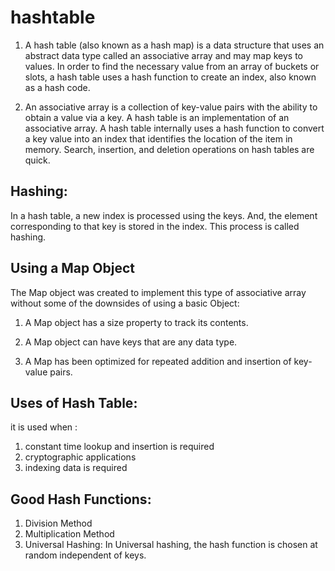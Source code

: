 # hashtable

1. A hash table (also known as a hash map) is a data structure that uses an abstract data type called an associative array and may map keys to values.
In order to find the necessary value from an array of buckets or slots, a hash table uses a hash function to create an index, also known as a hash code.

2. An associative array is a collection of key-value pairs with the ability to obtain a value via a key. A hash table is an implementation of an associative array. A hash table internally uses a hash function to convert a key value into an index that identifies the location of the item in memory. Search, insertion, and deletion operations on hash tables are quick.

## Hashing:
In a hash table, a new index is processed using the keys. And, the element corresponding to that key is stored in the index. This process is called hashing.

## Using a Map Object

The Map object was created to implement this type of associative array without some of the downsides of using a basic Object:

1. A Map object has a size property to track its contents.

2.  A Map object can have keys that are any data type.

3. A Map has been optimized for repeated addition and insertion of key-value pairs.

## Uses of Hash Table:

it is used when :

1. constant time lookup and insertion is required
2. cryptographic applications
3. indexing data is required

## Good Hash Functions:
1. Division Method
2. Multiplication Method
3. Universal Hashing: In Universal hashing, the hash function is chosen at random independent of keys.




